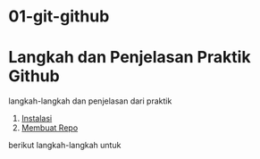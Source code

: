 # 01-git-github
# Langkah dan Penjelasan Praktik Github
langkah-langkah dan penjelasan dari praktik

1. [Instalasi](https://github.com/Yoga723/01-git-github/blob/main/Instalasi%20git)
2. [Membuat Repo](https://github.com/Yoga723/01-git-github/blob/main/Membuat-Repo-Git)

berikut langkah-langkah untuk 
